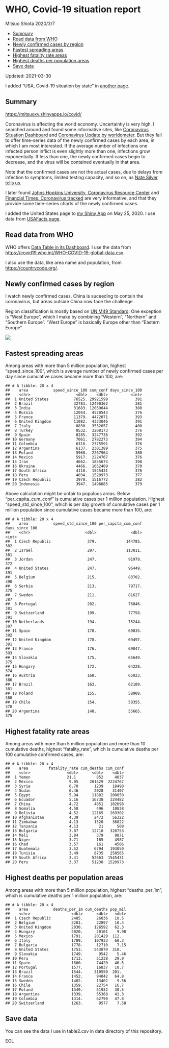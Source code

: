 WHO, Covid-19 situation report
================
Mitsuo Shiota
2020/3/7

-   [Summary](#summary)
-   [Read data from WHO](#read-data-from-who)
-   [Newly confirmed cases by region](#newly-confirmed-cases-by-region)
-   [Fastest spreading areas](#fastest-spreading-areas)
-   [Highest fatality rate areas](#highest-fatality-rate-areas)
-   [Highest deaths per population
    areas](#highest-deaths-per-population-areas)
-   [Save data](#save-data)

Updated: 2021-03-30

I added “USA, Covid-19 situation by state” in [another page](USA.md).

## Summary

<https://mitsuoxv.shinyapps.io/covid/>

Coronavirus is affecting the world economy. Uncertaintiy is very high. I
searched around and found some informative sites, like [Coronavirus
Situation
Dashboard](https://who.maps.arcgis.com/apps/opsdashboard/index.html#/c88e37cfc43b4ed3baf977d77e4a0667)
and [Coronavirus Update by
worldometer](https://www.worldometers.info/coronavirus/). But they fail
to offer time-series data of the newly confirmed cases by each area, in
which I am most interested. If the average number of infections one
infected person inflict is even slightly more than one, infections grow
exponentially. If less than one, the newly confirmed cases begin to
decrease, and the virus will be contained eventually in that area.

Note that the confirmed cases are not the actual cases, due to delays
from infection to symptoms, limited testing capacity, and so on, as
[Nate Silver tells
us](https://fivethirtyeight.com/features/coronavirus-case-counts-are-meaningless/).

I later found [Johns Hopkins University, Coronavirus Resource
Center](https://coronavirus.jhu.edu/) and [Financial Times, Coronavirus
tracked](https://www.ft.com/content/a26fbf7e-48f8-11ea-aeb3-955839e06441)
are very informative, and that they provide some time-series charts of
the newly confirmed cases.

I added the United States page to [my Shiny
App](https://mitsuoxv.shinyapps.io/covid/) on May 25, 2020. I use data
from [USAFacts
page](https://usafacts.org/visualizations/coronavirus-covid-19-spread-map/).

## Read data from WHO

WHO offers [Data Table in its Dashboard](https://covid19.who.int/table).
I use the data from
<https://covid19.who.int/WHO-COVID-19-global-data.csv>.

I also use the data, like area name and population, from
<https://countrycode.org/>.

## Newly confirmed cases by region

I watch newly confirmed cases. China is suceeding to contain the
coronavirus, but areas outside China now face the challenge.

Region classification is mostly based on [UN M49
Standard](https://unstats.un.org/unsd/methodology/m49/). One exception
is “West Europe”, which I make by combining “Western”, “Northern” and
“Southern Europe”. “West Europe” is basically Europe other than “Eastern
Europe”.

![](README_files/figure-gfm/chart-1.png)<!-- -->

## Fastest spreading areas

Among areas with more than 5 million population, highest
“speed\_since\_100”, which is average number of newly confirmed cases
per day since cumulative cases became more than 100, are:

    ## # A tibble: 20 x 4
    ##    area           speed_since_100 cum_conf days_since_100
    ##    <chr>                    <dbl>    <dbl>          <int>
    ##  1 United States           76525. 29921599            391
    ##  2 Brazil                  32783. 12490362            381
    ##  3 India                   31683. 12039644            380
    ##  4 Russia                  12044.  4528543            376
    ##  5 France                  11379.  4472071            393
    ##  6 United Kingdom          11082.  4333046            391
    ##  7 Italy                    8830.  3532057            400
    ##  8 Turkey                   8532.  3208173            376
    ##  9 Spain                    8285.  3247738            392
    ## 10 Germany                  7061.  2782273            394
    ## 11 Colombia                 6318.  2375591            376
    ## 12 Argentina                6137.  2301389            375
    ## 13 Poland                   5968.  2267964            380
    ## 14 Mexico                   5917.  2224767            376
    ## 15 Iran                     4662.  1855674            398
    ## 16 Ukraine                  4466.  1652409            370
    ## 17 South Africa             4110.  1545431            376
    ## 18 Peru                     4034.  1520973            377
    ## 19 Czech Republic           3970.  1516772            382
    ## 20 Indonesia                3947.  1496085            379

Above calculation might be unfair to populous areas. Below
“per\_capita\_cum\_conf” is cumulative cases per 1 million population.
Highest “speed\_std\_since\_100”, which is per day growth of cumulative
cases per 1 million population since cumulative cases became more than
100, are:

    ## # A tibble: 20 x 4
    ##    area           speed_std_since_100 per_capita_cum_conf days_since_100
    ##    <chr>                        <dbl>               <dbl>          <int>
    ##  1 Czech Republic                379.             144785.            382
    ##  2 Israel                        297.             113011.            381
    ##  3 Jordan                        247.              91979.            372
    ##  4 United States                 247.              96449.            391
    ##  5 Belgium                       215.              83702.            390
    ##  6 Serbia                        213.              79717.            375
    ##  7 Sweden                        211.              81627.            387
    ##  8 Portugal                      202.              76846.            381
    ##  9 Switzerland                   199.              77758.            391
    ## 10 Netherlands                   194.              75244.            387
    ## 11 Spain                         178.              69835.            392
    ## 12 United Kingdom                178.              69497.            391
    ## 13 France                        176.              69047.            393
    ## 14 Slovakia                      175.              65649.            375
    ## 15 Hungary                       172.              64228.            374
    ## 16 Austria                       168.              65023.            386
    ## 17 Brazil                        163.              62109.            381
    ## 18 Poland                        155.              58908.            380
    ## 19 Chile                         154.              58355.            378
    ## 20 Argentina                     148.              55665.            375

## Highest fatality rate areas

Among areas with more than 5 million population and more than 10
cumulative deaths, highest “fatality\_rate”, which is cumulative deaths
per 100 cumulative confirmed cases, are:

    ## # A tibble: 20 x 4
    ##    area         fatality_rate cum_deaths cum_conf
    ##    <chr>                <dbl>      <dbl>    <dbl>
    ##  1 Yemen                21.1         852     4037
    ##  2 Mexico                9.05     201429  2224767
    ##  3 Syria                 6.70       1239    18498
    ##  4 Sudan                 6.46       2028    31407
    ##  5 Egypt                 5.94      11882   200050
    ##  6 Ecuador               5.16      16738   324482
    ##  7 China                 4.72       4851   102698
    ##  8 Somalia               4.58        496    10838
    ##  9 Bolivia               4.52      12165   269302
    ## 10 Afghanistan           4.39       2472    56322
    ## 11 Zimbabwe              4.13       1520    36822
    ## 12 Tanzania              4.13         21      509
    ## 13 Bulgaria              3.87      12710   328753
    ## 14 Mali                  3.84        379     9871
    ## 15 Niger                 3.71        185     4987
    ## 16 Chad                  3.57        161     4506
    ## 17 Guatemala             3.52       6794   193050
    ## 18 Tunisia               3.49       8735   250565
    ## 19 South Africa          3.41      52663  1545431
    ## 20 Peru                  3.37      51238  1520973

## Highest deaths per population areas

Among areas with more than 5 million population, highest
“deaths\_per\_1m”, which is cumulative deaths per 1 million population,
are:

    ## # A tibble: 20 x 4
    ##    area           deaths_per_1m cum_deaths pop_mil
    ##    <chr>                  <dbl>      <dbl>   <dbl>
    ##  1 Czech Republic         2485.      26036   10.5 
    ##  2 Belgium                2201.      22897   10.4 
    ##  3 United Kingdom         2030.     126592   62.3 
    ##  4 Hungary                2020.      20161    9.98
    ##  5 Mexico                 1791.     201429  112.  
    ##  6 Italy                  1789.     107933   60.3 
    ##  7 Bulgaria               1778.      12710    7.15
    ##  8 United States          1753.     543870  310.  
    ##  9 Slovakia               1749.       9542    5.46
    ## 10 Peru                   1713.      51238   29.9 
    ## 11 Spain                  1600.      74420   46.5 
    ## 12 Portugal               1577.      16837   10.7 
    ## 13 Brazil                 1544.     310550  201.  
    ## 14 France                 1452.      94042   64.8 
    ## 15 Sweden                 1402.      13402    9.56
    ## 16 Chile                  1359.      22754   16.7 
    ## 17 Poland                 1349.      51932   38.5 
    ## 18 Argentina              1339.      55368   41.3 
    ## 19 Colombia               1314.      62790   47.8 
    ## 20 Switzerland            1263.       9577    7.58

## Save data

You can see the data I use in table2.csv in data directory of this
repository.

EOL
